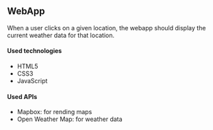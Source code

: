 <h2>WebApp</h2>

<p>When a user clicks on a given location, the webapp should display the current weather data for that location.</p>

<h4>Used technologies</h4>
<ul>
    <li>HTML5</li>
    <li>CSS3</li>
    <li>JavaScript</li>
</ul>

<h4>Used APIs</h4>
<ul>
    <li>Mapbox: for rending maps</li>
    <li>Open Weather Map: for weather data</li>
</ul>
